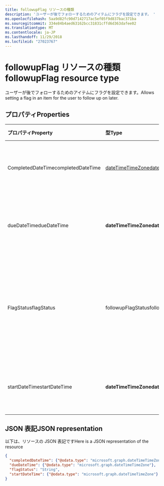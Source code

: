```yaml
---
title: followupFlag リソースの種類
description: 'ユーザーが後でフォローするためのアイテムにフラグを設定できます。 '
ms.openlocfilehash: 5aa9d82fc90d7142717ac5ef05f9d837bac371ba
ms.sourcegitcommit: 334e84b4aed63162bcc31831cffd6d363dafee02
ms.translationtype: MT
ms.contentlocale: ja-JP
ms.lasthandoff: 11/29/2018
ms.locfileid: "27023767"
---
```

# <a name="followupflag-resource-type"></a><span data-ttu-id="84acd-103">followupFlag リソースの種類</span><span class="sxs-lookup"><span data-stu-id="84acd-103">followupFlag resource type</span></span>


<span data-ttu-id="84acd-104">ユーザーが後でフォローするためのアイテムにフラグを設定できます。</span><span class="sxs-lookup"><span data-stu-id="84acd-104">Allows setting a flag in an item for the user to follow up on later.</span></span> 

## <a name="properties"></a><span data-ttu-id="84acd-105">プロパティ</span><span class="sxs-lookup"><span data-stu-id="84acd-105">Properties</span></span>
| <span data-ttu-id="84acd-106">プロパティ</span><span class="sxs-lookup"><span data-stu-id="84acd-106">Property</span></span>     | <span data-ttu-id="84acd-107">型</span><span class="sxs-lookup"><span data-stu-id="84acd-107">Type</span></span>   |<span data-ttu-id="84acd-108">説明</span><span class="sxs-lookup"><span data-stu-id="84acd-108">Description</span></span>|
|:---------------|:--------|:----------|
|<span data-ttu-id="84acd-109">CompletedDateTime</span><span class="sxs-lookup"><span data-stu-id="84acd-109">completedDateTime</span></span>|[<span data-ttu-id="84acd-110">dateTimeTimeZone</span><span class="sxs-lookup"><span data-stu-id="84acd-110">dateTimeTimeZone</span></span>](datetimetimezone.md)|<span data-ttu-id="84acd-111">フォローアップが終了した日時。</span><span class="sxs-lookup"><span data-stu-id="84acd-111">The date and time that the follow-up was finished.</span></span>|
|<span data-ttu-id="84acd-112">dueDateTime</span><span class="sxs-lookup"><span data-stu-id="84acd-112">dueDateTime</span></span>|<span data-ttu-id="84acd-113">**dateTimeTimeZone**</span><span class="sxs-lookup"><span data-stu-id="84acd-113">**dateTimeTimeZone**</span></span>|<span data-ttu-id="84acd-114">フォローアップが終了する予定の日時。</span><span class="sxs-lookup"><span data-stu-id="84acd-114">The date and time that the follow-up is to be finished.</span></span>|
|<span data-ttu-id="84acd-115">FlagStatus</span><span class="sxs-lookup"><span data-stu-id="84acd-115">flagStatus</span></span>|<span data-ttu-id="84acd-116">followupFlagStatus</span><span class="sxs-lookup"><span data-stu-id="84acd-116">followupFlagStatus</span></span>|<span data-ttu-id="84acd-117">アイテムのフォローアップ状態。</span><span class="sxs-lookup"><span data-stu-id="84acd-117">The status for follow-up for an item.</span></span> <span data-ttu-id="84acd-118">可能な値は、`notFlagged`、`complete`、`flagged` です。</span><span class="sxs-lookup"><span data-stu-id="84acd-118">Possible values are `notFlagged`, `complete`, and `flagged`.</span></span>|
|<span data-ttu-id="84acd-119">startDateTime</span><span class="sxs-lookup"><span data-stu-id="84acd-119">startDateTime</span></span>|<span data-ttu-id="84acd-120">**dateTimeTimeZone**</span><span class="sxs-lookup"><span data-stu-id="84acd-120">**dateTimeTimeZone**</span></span>|<span data-ttu-id="84acd-121">フォローアップを開始する予定の日時。</span><span class="sxs-lookup"><span data-stu-id="84acd-121">The date and time that the follow-up is to begin.</span></span>|

## <a name="json-representation"></a><span data-ttu-id="84acd-122">JSON 表記</span><span class="sxs-lookup"><span data-stu-id="84acd-122">JSON representation</span></span>

<span data-ttu-id="84acd-123">以下は、リソースの JSON 表記です</span><span class="sxs-lookup"><span data-stu-id="84acd-123">Here is a JSON representation of the resource</span></span>

<!-- {
  "blockType": "resource",
  "optionalProperties": [

  ],
  "@odata.type": "microsoft.graph.followupFlag"
}-->

```json
{
  "completedDateTime": {"@odata.type": "microsoft.graph.dateTimeTimeZone"},
  "dueDateTime": {"@odata.type": "microsoft.graph.dateTimeTimeZone"},
  "flagStatus": "String",
  "startDateTime": {"@odata.type": "microsoft.graph.dateTimeTimeZone"}
}

```

<!-- uuid: 8fcb5dbc-d5aa-4681-8e31-b001d5168d79
2015-10-25 14:57:30 UTC -->
<!-- {
  "type": "#page.annotation",
  "description": "followupFlag resource",
  "keywords": "",
  "section": "documentation",
  "tocPath": ""
}-->
